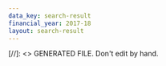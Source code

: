 ```yaml
---
data_key: search-result
financial_year: 2017-18
layout: search-result
---
```

[//]: <> GENERATED FILE. Don't edit by hand.